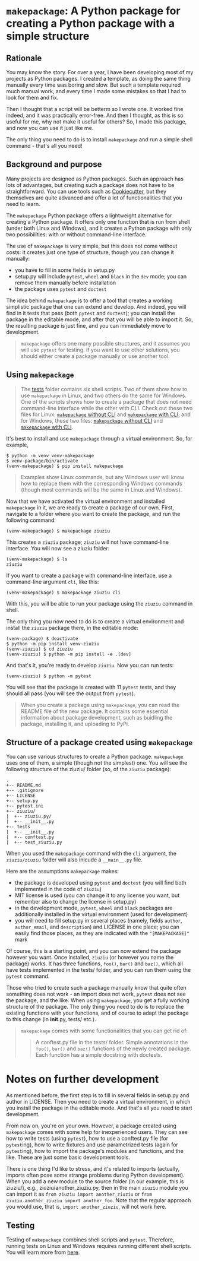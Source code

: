 # `makepackage`: A Python package for creating a Python package with a simple structure

## Rationale

You may know the story. For over a year, I have been developing most of my projects as Python packages. I created a template, as doing the same thing manually every time was boring and slow. But such a template required much manual work, and every time I made some mistakes so that I had to look for them and fix.

Then I thought that a script will be betterm so I wrote one. It worked fine indeed, and it was practically error-free. And then I thought, as this is so useful for me, why not make it useful for others? So, I made this package, and now you can use it just like me.

The only thing you need to do is to install `makepackage` and run a simple shell command - that's all you need!


## Background and purpose

Many projects are designed as Python packages. Such an approach has lots of advantages, but creating such a package does not have to be straightforward. You can use tools such as [Cookiecutter](https://cookiecutter.readthedocs.io/), but they themselves are quite advanced and offer a lot of functionalities that you need to learn.

The `makepackage` Python package offers a lightweight alternative for creating a Python package. It offers only one function that is run from shell (under both Linux and Windows), and it creates a Python package with only two possibilities: with or without command-line interface.

The use of `makepackage` is very simple, but this does not come without costs: it creates just one type of structure, though you can change it manually:
* you have to fill in some fields in setup.py
* setup.py will include `pytest`, `wheel` and `black` in the `dev` mode; you can remove them manually before installation
* the package uses `pytest` and `doctest`

The idea behind `makepackage` is to offer a tool that creates a working simplistic package that one can extend and develop. And indeed, you will find in it tests that pass (both `pytest` and `doctest`); you can install the package in the editable mode, and after that you will be able to import it. So, the resulting package is just fine, and you can immediately move to development.


> `makepackage` offers one many possible structures, and it assumes you will use `pytest` for testing. If you want to use other solutions,  you should either create a package manually or use another tool.


## Using `makepackage`

> The [tests](tests/) folder contains six shell scripts. Two of them show how to use `makepackage` in Linux, and two others do the same for Windows. One of the scripts shows how to create a package that does not need command-line interface while the other with CLI. Check out these two files for Linux: [`makepackage` without CLI](tests/run_makepackage_no_CLI.sh) and [`makepackage` with CLI](tests/run_makepackage_with_CLI.sh); and for Windows, these two files: [`makepackage` without CLI](tests/run_makepackage_no_CLI.bat) and [`makepackage` with CLI](tests/run_makepackage_with_CLI.bat).

It's best to install and use `makepackage` through a virtual environment. So, for example,

```shell
$ python -m venv venv-makepackage
$ venv-package/bin/activate
(venv-makepackage) $ pip install makepackage
```

> Examples show Linux commands, but any Windows user will know how to replace them with the corresponding Windows commands (though most commands will be the same in Linux and Windows).

Now that we have activated the virtual environment and installed `makepackage` in it, we are ready to create a package of our own. First, navigate to a folder where you want to create the package, and run the following command:

```shell
(venv-makepackage) $ makepackage ziuziu
```

This creates a `ziuziu` package; `ziuziu` will not have command-line interface. You will now see a ziuziu folder:

```shell
(venv-makepackage) $ ls
ziuziu
```

If you want to create a package with command-line interface, use a command-line argument `cli`, like this:

```shell
(venv-makepackage) $ makepackage ziuziu cli
```

With this, you will be able to run your package using the `ziuziu` command in shell.

The only thing you now need to do is to create a virtual environment and install the `ziuziu` package there, in the editable mode:

```shell
(venv-package) $ deactivate
$ python -m pip install venv-ziuziu
(venv-ziuziu) $ cd ziuziu
(venv-ziuziu) $ python -m pip install -e .[dev]
```

And that's it, you're ready to develop `ziuziu`. Now you can run tests:

```shell
(venv-ziuziu) $ python -m pytest
```

You will see that the package is created with 11 `pytest` tests, and they should all pass (you will see the output from `pytest`).


> When you create a package using `makepackage`, you can read the README file of the new package. It contains some essential information about package development, such as buidling the package, installing it, and uploading to PyPi.

## Structure of a package created using `makepackage`

You can use various structures to create a Python package. `makepackage` uses one of them, a simple (though not the simplest) one. You will see the following structure of the ziuziu/ folder (so, of the `ziuziu` package):

```shell
.
+-- README.md
+-- .gitignore
+-- LICENSE
+-- setup.py
+-- pytest.ini
+-- ziuziu/
|  +-- ziuziu.py/
|  +-- __init__.py
+-- tests
|  +-- __init__.py
|  +-- conftest.py
|  +-- test_ziuziu.py

```

When you used the `makepackage` command with the `cli` argument, the `ziuziu/ziuziu` folder will also inlcude a `__main__.py` file.

Here are the assumptions `makepackage` makes:
* the package is developed using `pytest` and `doctest` (you will find both implemented in the code of `ziuziu`)
* MIT license is used (you can change it to any license you want, but remember also to change the license in setup.py)
* in the development mode, `pytest`, `wheel` and `black` packages are additionally installed in the virtual environment (used for development)
* you will need to fill setup.py in several places (namely, fields `author`, `author_email`, and `description`) and LICENSE in one place; you can easily find those places, as they are indicated with the `"[MAKEPACKAGE]"` mark

Of course, this is a starting point, and you can now extend the package however you want. Once installed, `ziuziu` (or however you name the package) works. It has three functions, `foo()`, `bar()` and `baz()`, which all have tests implemented in the tests/ folder, and you can run them using the `pytest` command.

Those who tried to create such a package manually know that quite often something does not work - an import does not work, `pytest` does not see the package, and the like. When using `makepackage`, you get a fully working structure of the package. The only thing you need to do is to replace the existing functions with your functions, and of course to adapt the package to this change (in __init__.py, tests/ etc.).


> `makepackage` comes with some functionalities that you can get rid of:
>> A conftest.py file in the tests/ folder.
>> Simple annotations in the `foo()`, `bar()` and `baz()` functions of the newly created package.
>> Each function has a simple docstring with doctests.


# Notes on further development

As mentioned before, the first step is to fill in several fields in setup.py and author in LICENSE. Then you need to create a virtual environment, in which you install the package in the editable mode. And that's all you need to start development. 

From now on, you're on your own. However, a package created using `makepackage` comes with some help for inexperienced users. They can see how to write tests (using `pytest`), how to use a conftest.py file (for `pytest`ing), how to write fixtures and use parametrized tests (again for `pytest`ing), how to import the package's modules and functions, and the like. These are just some basic development tools. 

There is one thing I'd like to stress, and it's related to imports (actually, imports often pose some strange problems during Python development). When you add a new module to the source folder (in our example, this is ziuziu/), e.g., ziuziu/another_ziuziu.py, then in the main `ziuziu` module you can import it as `from ziuziu import another_ziuziu` or `from ziuziu.another_ziuziu import another_foo`. Note that the regular approach you would use, that is, `import another_ziuziu`, will not work here.


## Testing

Testing of `makepackage` combines shell scripts and `pytest`. Therefore, running tests on Linux and Windows requires running different shell scripts. You will learn more from [here](tests/README.md).
